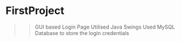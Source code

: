 # FirstProject
>> GUI based Login Page
>> Utilised Java Swings
>> Used MySQL Database to store the login credentials

